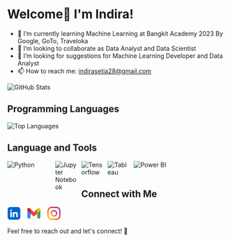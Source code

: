 # Welcome👋 I'm Indira!

- 🌱 I’m currently learning Machine Learning at Bangkit Academy 2023 By Google, GoTo, Traveloka
- 👯 I’m looking to collaborate as Data Analyst and Data Scientist
- 🤔 I’m looking for suggestions for Machine Learning Developer and Data Analyst
- 📫 How to reach me: indirasetia28@gmail.com

![GitHub Stats](https://github-readme-stats.vercel.app/api?username=indirask28&show_icons=true&count_private=true&hide=prs,issues&theme=dark&bg_color=0D1117&title_color=d891ef&icon_color=d891ef&text_color=FFFFFF&hide_border=true)

## Programming Languages
![Top Languages](https://github-readme-stats.vercel.app/api/top-langs/?username=indirask28&layout=compact&theme=dark&bg_color=0D1117&title_color=d891ef&text_color=FFFFFF&hide_border=true)

## Language and Tools 
[<img align="left" alt="Python" width="100px" src="https://logos-world.net/wp-content/uploads/2021/10/Python-Emblem-700x394.png" style="padding-right:10px;"/>](https://www.python.org/)
[<img align="left" alt="Jupyter Notebook" width="50px" src="https://jupyter.org/assets/homepage/main-logo.svg" style="padding-right:10px;"/>](https://jupyter.org/)
[<img align="left" alt="Tensorflow" width="50px" src="https://upload.wikimedia.org/wikipedia/commons/thumb/2/2d/Tensorflow_logo.svg/1200px-Tensorflow_logo.svg.png" style="padding-right:10px;"/>](https://www.tensorflow.org/)
[<img align="left" alt="Tableau" width="50px" src="https://cdn.worldvectorlogo.com/logos/tableau-software.svg" style="padding-right:10px;"/>](https://www.tableau.com/)
[<img align="left" alt="Power BI" width="80px" src="https://logos-world.net/wp-content/uploads/2022/02/Power-BI-Logo-700x394.png" style="padding-right:10px;"/>](https://powerbi.microsoft.com/en-us/)
<br/><br/>
## Connect with Me
[<img src="https://github.com/indirask28/indirask28/blob/main/vecteezy_linkedin-logo-png-linkedin-icon-transparent-png_18930587_72.png" alt="LinkedIn" width="30px">](https://www.linkedin.com/in/indirasetiakamila/)
&nbsp;&nbsp;
[<img src="./github/vecteezy_gmail-mail-icon-for-web-design_20964377_845.png" alt="LinkedIn" width="30px">](mailto:indirasetia28@gmail.com)
&nbsp;&nbsp;
[<img src="./github/instagram.png" alt="LinkedIn" width="30px">](https://www.instagram.com/indirask/)



Feel free to reach out and let's connect! 🌟
